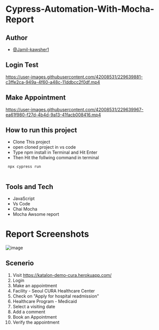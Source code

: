 # Cypress-Automation-With-Mocha-Report





## Author

- [@Jamil-kawsher1](https://www.github.com/Jamil-kawsher1)

## Login Test 
https://user-images.githubusercontent.com/42008531/229639881-c3ffe2ca-949a-4f60-a48c-11ddbcc2f0df.mp4
## Make Appointment

https://user-images.githubusercontent.com/42008531/229639967-ea61f980-f27d-4b4d-9a13-41facb008416.mp4





## How to run this project

- Clone This project
- open cloned project in vs code
- Type npm install in Terminal and Hit Enter
- Then Hit the follwing command in terminal

```bash
 npx cypress run
  
```
## Tools and Tech
- JavaScript
- Vs Code 
- Chai Mocha
- Mocha Awsome report





# Report Screenshots

![image](https://user-images.githubusercontent.com/42008531/229638686-78f586c0-054f-4f47-b17f-c333a3464608.png)





## Scenerio

1. Visit https://katalon-demo-cura.herokuapp.com/
2. Login
3. Make an appointment
4. Facility - Seoul CURA Healthcare Center
5. Check on "Apply for hospital readmission"
6. Healthcare Program - Medicaid
7. Select a visiting date
8. Add a comment
7. Book an Appointment
8. Verify the appointment



